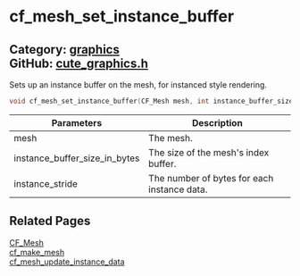 [//]: # (This file is automatically generated by Cute Framework's docs parser.)
[//]: # (Do not edit this file by hand!)
[//]: # (See: https://github.com/RandyGaul/cute_framework/blob/master/samples/docs_parser.cpp)
[](../header.md ':include')

# cf_mesh_set_instance_buffer

Category: [graphics](/api_reference?id=graphics)  
GitHub: [cute_graphics.h](https://github.com/RandyGaul/cute_framework/blob/master/include/cute_graphics.h)  
---

Sets up an instance buffer on the mesh, for instanced style rendering.

```cpp
void cf_mesh_set_instance_buffer(CF_Mesh mesh, int instance_buffer_size_in_bytes, int instance_stride);
```

Parameters | Description
--- | ---
mesh | The mesh.
instance_buffer_size_in_bytes | The size of the mesh's index buffer.
instance_stride | The number of bytes for each instance data.

## Related Pages

[CF_Mesh](/graphics/cf_mesh.md)  
[cf_make_mesh](/graphics/cf_make_mesh.md)  
[cf_mesh_update_instance_data](/graphics/cf_mesh_update_instance_data.md)  
